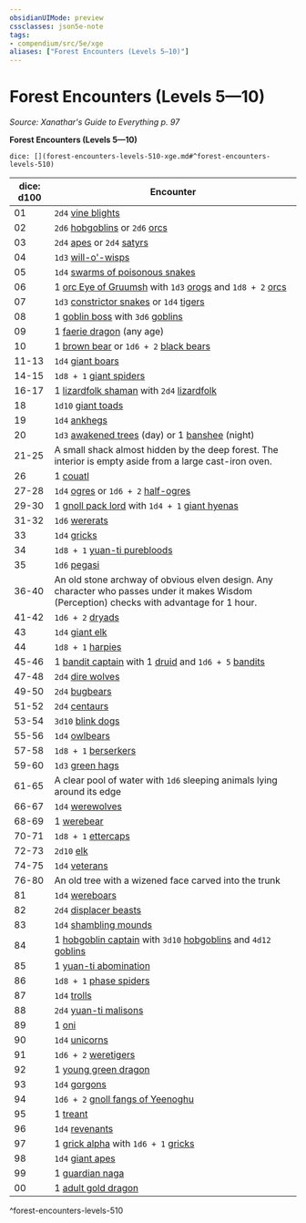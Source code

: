 ```yaml
---
obsidianUIMode: preview
cssclasses: json5e-note
tags:
- compendium/src/5e/xge
aliases: ["Forest Encounters (Levels 5—10)"]
---
```

# Forest Encounters (Levels 5—10)
*Source: Xanathar's Guide to Everything p. 97* 

**Forest Encounters (Levels 5—10)**

`dice: [](forest-encounters-levels-510-xge.md#^forest-encounters-levels-510)`

| dice: d100 | Encounter |
|------------|-----------|
| 01 | `2d4` [vine blights](/2-Mechanics/CLI/bestiary/plant/vine-blight.md) |
| 02 | `2d6` [hobgoblins](/2-Mechanics/CLI/bestiary/humanoid/hobgoblin.md) or `2d6` [orcs](/2-Mechanics/CLI/bestiary/humanoid/orc.md) |
| 03 | `2d4` [apes](/2-Mechanics/CLI/bestiary/beast/ape.md) or `2d4` [satyrs](/2-Mechanics/CLI/bestiary/fey/satyr.md) |
| 04 | `1d3` [will-o'-wisps](/2-Mechanics/CLI/bestiary/undead/will-o-wisp.md) |
| 05 | `1d4` [swarms of poisonous snakes](/2-Mechanics/CLI/bestiary/beast/swarm-of-poisonous-snakes.md) |
| 06 | 1 [orc Eye of Gruumsh](/2-Mechanics/CLI/bestiary/humanoid/orc-eye-of-gruumsh.md) with `1d3` [orogs](/2-Mechanics/CLI/bestiary/humanoid/orog.md) and `1d8 + 2` [orcs](/2-Mechanics/CLI/bestiary/humanoid/orc.md) |
| 07 | `1d3` [constrictor snakes](/2-Mechanics/CLI/bestiary/beast/constrictor-snake.md) or `1d4` [tigers](/2-Mechanics/CLI/bestiary/beast/tiger.md) |
| 08 | 1 [goblin boss](/2-Mechanics/CLI/bestiary/humanoid/goblin-boss.md) with `3d6` [goblins](/2-Mechanics/CLI/bestiary/humanoid/goblin.md) |
| 09 | 1 [faerie dragon](/2-Mechanics/CLI/bestiary/dragon/faerie-dragon-red.md) (any age) |
| 10 | 1 [brown bear](/2-Mechanics/CLI/bestiary/beast/brown-bear.md) or `1d6 + 2` [black bears](/2-Mechanics/CLI/bestiary/beast/black-bear.md) |
| 11-13 | `1d4` [giant boars](/2-Mechanics/CLI/bestiary/beast/giant-boar.md) |
| 14-15 | `1d8 + 1` [giant spiders](/2-Mechanics/CLI/bestiary/beast/giant-spider.md) |
| 16-17 | 1 [lizardfolk shaman](/2-Mechanics/CLI/bestiary/humanoid/lizardfolk-shaman.md) with `2d4` [lizardfolk](/2-Mechanics/CLI/bestiary/humanoid/lizardfolk.md) |
| 18 | `1d10` [giant toads](/2-Mechanics/CLI/bestiary/beast/giant-toad.md) |
| 19 | `1d4` [ankhegs](/2-Mechanics/CLI/bestiary/monstrosity/ankheg.md) |
| 20 | `1d3` [awakened trees](/2-Mechanics/CLI/bestiary/plant/awakened-tree.md) (day) or 1 [banshee](/2-Mechanics/CLI/bestiary/undead/banshee.md) (night) |
| 21-25 | A small shack almost hidden by the deep forest. The interior is empty aside from a large cast-iron oven. |
| 26 | 1 [couatl](/2-Mechanics/CLI/bestiary/celestial/couatl.md) |
| 27-28 | `1d4` [ogres](/2-Mechanics/CLI/bestiary/giant/ogre.md) or `1d6 + 2` [half-ogres](/2-Mechanics/CLI/bestiary/giant/half-ogre-ogrillon.md) |
| 29-30 | 1 [gnoll pack lord](/2-Mechanics/CLI/bestiary/humanoid/gnoll-pack-lord.md) with `1d4 + 1` [giant hyenas](/2-Mechanics/CLI/bestiary/beast/giant-hyena.md) |
| 31-32 | `1d6` [wererats](/2-Mechanics/CLI/bestiary/humanoid/wererat.md) |
| 33 | `1d4` [gricks](/2-Mechanics/CLI/bestiary/monstrosity/grick.md) |
| 34 | `1d8 + 1` [yuan-ti purebloods](/2-Mechanics/CLI/bestiary/humanoid/yuan-ti-pureblood.md) |
| 35 | `1d6` [pegasi](/2-Mechanics/CLI/bestiary/celestial/pegasus.md) |
| 36-40 | An old stone archway of obvious elven design. Any character who passes under it makes Wisdom (Perception) checks with advantage for 1 hour. |
| 41-42 | `1d6 + 2` [dryads](/2-Mechanics/CLI/bestiary/fey/dryad.md) |
| 43 | `1d4` [giant elk](/2-Mechanics/CLI/bestiary/beast/giant-elk.md) |
| 44 | `1d8 + 1` [harpies](/2-Mechanics/CLI/bestiary/monstrosity/harpy.md) |
| 45-46 | 1 [bandit captain](/2-Mechanics/CLI/bestiary/humanoid/bandit-captain.md) with 1 [druid](/2-Mechanics/CLI/bestiary/humanoid/druid.md) and `1d6 + 5` [bandits](/2-Mechanics/CLI/bestiary/humanoid/bandit.md) |
| 47-48 | `2d4` [dire wolves](/2-Mechanics/CLI/bestiary/beast/dire-wolf.md) |
| 49-50 | `2d4` [bugbears](/2-Mechanics/CLI/bestiary/humanoid/bugbear.md) |
| 51-52 | `2d4` [centaurs](/2-Mechanics/CLI/bestiary/monstrosity/centaur.md) |
| 53-54 | `3d10` [blink dogs](/2-Mechanics/CLI/bestiary/fey/blink-dog.md) |
| 55-56 | `1d4` [owlbears](/2-Mechanics/CLI/bestiary/monstrosity/owlbear.md) |
| 57-58 | `1d8 + 1` [berserkers](/2-Mechanics/CLI/bestiary/humanoid/berserker.md) |
| 59-60 | `1d3` [green hags](/2-Mechanics/CLI/bestiary/fey/green-hag.md) |
| 61-65 | A clear pool of water with `1d6` sleeping animals lying around its edge |
| 66-67 | `1d4` [werewolves](/2-Mechanics/CLI/bestiary/humanoid/werewolf.md) |
| 68-69 | 1 [werebear](/2-Mechanics/CLI/bestiary/humanoid/werebear.md) |
| 70-71 | `1d8 + 1` [ettercaps](/2-Mechanics/CLI/bestiary/monstrosity/ettercap.md) |
| 72-73 | `2d10` [elk](/2-Mechanics/CLI/bestiary/beast/elk.md) |
| 74-75 | `1d4` [veterans](/2-Mechanics/CLI/bestiary/humanoid/veteran.md) |
| 76-80 | An old tree with a wizened face carved into the trunk |
| 81 | `1d4` [wereboars](/2-Mechanics/CLI/bestiary/humanoid/wereboar.md) |
| 82 | `2d4` [displacer beasts](/2-Mechanics/CLI/bestiary/monstrosity/displacer-beast.md) |
| 83 | `1d4` [shambling mounds](/2-Mechanics/CLI/bestiary/plant/shambling-mound.md) |
| 84 | 1 [hobgoblin captain](/2-Mechanics/CLI/bestiary/humanoid/hobgoblin-captain.md) with `3d10` [hobgoblins](/2-Mechanics/CLI/bestiary/humanoid/hobgoblin.md) and `4d12` [goblins](/2-Mechanics/CLI/bestiary/humanoid/goblin.md) |
| 85 | 1 [yuan-ti abomination](/2-Mechanics/CLI/bestiary/monstrosity/yuan-ti-abomination.md) |
| 86 | `1d8 + 1` [phase spiders](/2-Mechanics/CLI/bestiary/monstrosity/phase-spider.md) |
| 87 | `1d4` [trolls](/2-Mechanics/CLI/bestiary/giant/troll.md) |
| 88 | `2d4` [yuan-ti malisons](/2-Mechanics/CLI/bestiary/monstrosity/yuan-ti-malison-type-1.md) |
| 89 | 1 [oni](/2-Mechanics/CLI/bestiary/giant/oni.md) |
| 90 | `1d4` [unicorns](/2-Mechanics/CLI/bestiary/celestial/unicorn.md) |
| 91 | `1d6 + 2` [weretigers](/2-Mechanics/CLI/bestiary/humanoid/weretiger.md) |
| 92 | 1 [young green dragon](/2-Mechanics/CLI/bestiary/dragon/young-green-dragon.md) |
| 93 | `1d4` [gorgons](/2-Mechanics/CLI/bestiary/monstrosity/gorgon.md) |
| 94 | `1d6 + 2` [gnoll fangs of Yeenoghu](/2-Mechanics/CLI/bestiary/fiend/gnoll-fang-of-yeenoghu.md) |
| 95 | 1 [treant](/2-Mechanics/CLI/bestiary/plant/treant.md) |
| 96 | `1d4` [revenants](/2-Mechanics/CLI/bestiary/undead/revenant.md) |
| 97 | 1 [grick alpha](/2-Mechanics/CLI/bestiary/monstrosity/grick-alpha.md) with `1d6 + 1` [gricks](/2-Mechanics/CLI/bestiary/monstrosity/grick.md) |
| 98 | `1d4` [giant apes](/2-Mechanics/CLI/bestiary/beast/giant-ape.md) |
| 99 | 1 [guardian naga](/2-Mechanics/CLI/bestiary/monstrosity/guardian-naga.md) |
| 00 | 1 [adult gold dragon](/2-Mechanics/CLI/bestiary/dragon/adult-gold-dragon.md) |
^forest-encounters-levels-510